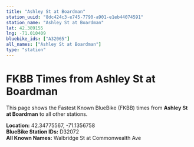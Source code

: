 ```yaml
---
title: "Ashley St at Boardman"
station_uuid: "8dc424c3-e745-7790-a901-e1eb44074591"
station_name: "Ashley St at Boardman"
lat: 42.389155
lng: -71.010409
bluebike_ids: ["A32065"]
all_names: ["Ashley St at Boardman"]
type: "station"
---
```


# FKBB Times from Ashley St at Boardman

This page shows the Fastest Known BlueBike (FKBB) times from **Ashley St at Boardman** to all other stations.

**Location:** 42.34775567, -71.1356758  
**BlueBike Station IDs:** D32072  
**All Known Names:** Walbridge St at Commonwealth Ave

